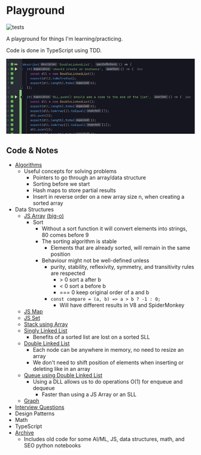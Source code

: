 # Playground

![tests](https://github.com/PabloRosales/playground/actions/workflows/node.js.yml/badge.svg)

A playground for things I'm learning/practicing.

Code is done in TypeScript using TDD.

![Screenshot](./screenshot.png)

## Code & Notes

* [Algorithms](src/tests/algos)
  * Useful concepts for solving problems
    * Pointers to go through an array/data structure
    * Sorting before we start
    * Hash maps to store partial results
    * Insert in reverse order on a new array size n, when creating a sorted array
* Data Structures
  * [JS Array](src/tests/data-structures/arrays.test.ts) [(big-o)](src/tests/data-structures/array.big-o.test.ts)
    * Sort
      * Without a sort function it will convert elements into strings, 80 comes before 9
      * The sorting algorithm is stable
        * Elements that are already sorted, will remain in the same position
      * Behaviour might not be well-defined unless
        * purity, stability, reflexivity, symmetry, and transitivity rules are respected
          * \> 0	sort a after b
          *  < 0	sort a before b
          *  === 0	keep original order of a and b
        * `const compare = (a, b) => a > b ? -1 : 0;`
          * Will have different results in V8 and SpiderMonkey
  * [JS Map](src/tests/data-structures/map.test.ts)
  * [JS Set](src/tests/data-structures/set.test.ts)
  * [Stack using Array](src/tests/data-structures/stack.test.ts)
  * [Singly Linked List](src/tests/data-structures/singly-linked-list.test.ts)
    * Benefits of a sorted list are lost on a sorted SLL
  * [Double Linked List](src/tests/data-structures/double-linked-list.test.ts)
    * Each node can be anywhere in memory, no need to resize an array
    * We don't need to shift position of elements when inserting or deleting like in an array
  * [Queue using Double Linked List](src/tests/data-structures/queue-with-dll.test.ts)
    * Using a DLL allows us to do operations O(1) for enqueue and dequeue
      * Faster than using a JS Array or an SLL
  * [Graph](src/tests/data-structures/graph.test.ts)
* [Interview Questions](src/tests/interview-questions)
* Design Patterns
* Math
* TypeScript
* [Archive](https://github.com/PabloRosales/playground/tree/a34ae4ab7b077816caeb972e93844c05bb6f2ef8/archive/pre-2022)
  * Includes old code for some AI/ML, JS, data structures, math, and SEO python notebooks
